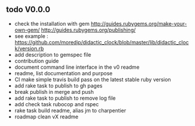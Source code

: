  ## todo V0.0.0

- check the installation with gem http://guides.rubygems.org/make-your-own-gem/  http://guides.rubygems.org/publishing/
- see example : https://github.com/moredip/didactic_clock/blob/master/lib/didactic_clock/version.rb
- add description to gemspec file
- contribution guide
- document command line interface in the v0 readme
- readme, list documentation and purpose
- CI make simple travis build pass on the latest stable ruby version
- add rake task to publish to gh pages
- break publish in merge and push
- add rake task to publish to remove log file
- add check task rubocop and rspec
- rake task build readme, alias jm to charpentier
- roadmap clean vX readme
